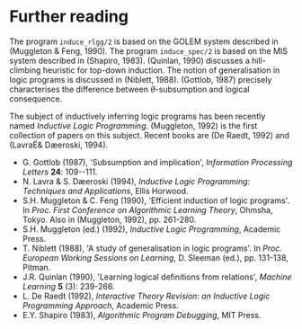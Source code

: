 <!--H3: Section-->
# Further reading #

The program `induce_rlgg/2` is based on the GOLEM system described in (Muggleton & Feng, 1990). The program `induce_spec/2` is based on the MIS system described in (Shapiro, 1983). (Quinlan, 1990) discusses a hill-climbing heuristic for top-down induction. The notion of generalisation in logic programs is discussed in (Niblett, 1988). (Gottlob, 1987) precisely characterises the difference between $\theta$-subsumption and logical consequence.

The subject of inductively inferring logic programs has been recently named *Inductive Logic Programming*. (Muggleton, 1992) is the first collection of papers on this subject. Recent books are (De Raedt, 1992) and (Lavra&Euml;& D&aelig;eroski, 1994).

* G. Gottlob (1987), 'Subsumption and implication', *Information Processing Letters* **24**: 109--111.
* N. Lavra & S. D&aelig;eroski (1994), *Inductive Logic Programming: Techniques and Applications*, Ellis Horwood.
* S.H. Muggleton & C. Feng (1990), 'Efficient induction of logic programs'. In *Proc. First Conference on Algorithmic Learning Theory*, Ohmsha, Tokyo. Also in (Muggleton, 1992), pp. 261-280.
* S.H. Muggleton (ed.) (1992), *Inductive Logic Programming*, Academic Press.
* T. Niblett (1988), 'A study of generalisation in logic programs'. In *Proc. European Working Sessions on Learning*, D. Sleeman (ed.), pp. 131-138, Pitman.
* J.R. Quinlan (1990), 'Learning logical definitions from relations', *Machine Learning* **5** (3): 239-266.
* L. De Raedt (1992), *Interactive Theory Revision: an Inductive Logic Programming Approach*, Academic Press.
* E.Y. Shapiro (1983), *Algorithmic Program Debugging*, MIT Press.
